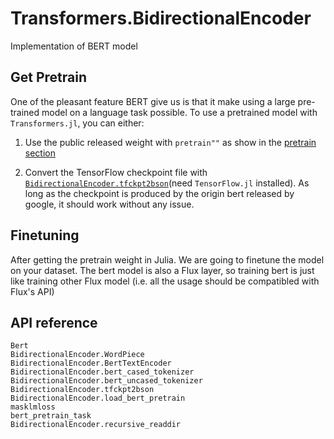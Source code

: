 # Transformers.BidirectionalEncoder
Implementation of BERT model

## Get Pretrain

One of the pleasant feature BERT give us is that it make using a large pre-trained model on a language task possible. To use a pretrained model with `Transformers.jl`, you can either:

1. Use the public released weight with `pretrain""` as show in the [pretrain section](pretrain.md)

2. Convert the TensorFlow checkpoint file with [`BidirectionalEncoder.tfckpt2bson`](@ref)(need `TensorFlow.jl` installed). As long as the checkpoint is produced by the origin bert released by google, it should work without any issue. 

## Finetuning

After getting the pretrain weight in Julia. We are going to finetune the model on your dataset. The bert model is also a Flux layer, so 
training bert is just like training other Flux model (i.e. all the usage should be compatibled with Flux's API)

## API reference

```@docs
Bert
BidirectionalEncoder.WordPiece
BidirectionalEncoder.BertTextEncoder
BidirectionalEncoder.bert_cased_tokenizer
BidirectionalEncoder.bert_uncased_tokenizer
BidirectionalEncoder.tfckpt2bson
BidirectionalEncoder.load_bert_pretrain
masklmloss
bert_pretrain_task
BidirectionalEncoder.recursive_readdir
```
